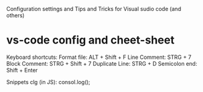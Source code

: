 Configuration settings and Tips and Tricks for Visual sudio code (and others)

# vs-code config and cheet-sheet

Keyboard shortcuts:
Format file:    ALT + Shift + F
Line Comment:   STRG + 7
Block Comment:  STRG + Shift + 7
Duplicate Line: STRG + D
Semicolon end:  Shift + Enter

Snippets
clg (in JS):  consol.log();    



